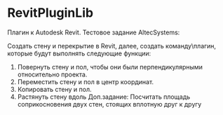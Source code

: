 # RevitPluginLib
Плагин к Autodesk Revit.
Тестовое задание AltecSystems: 

Создать стену и перекрытие в Revit, далее, создать команду\плагин, которые будут выполнять следующие функции:
1. Повернуть стену и пол, чтобы они были перпендикулярными относительно проекта.
2. Переместить стену и пол в центр координат.
3. Копировать стену и пол.
4. Растянуть стену вдоль
Доп.задание:
Посчитать площадь соприкосновения двух стен, стоящих вплотную друг к другу
